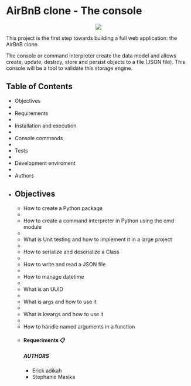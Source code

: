 # AirBnB clone - The console
<p align= "center">
<img src= https://s3.amazonaws.com/alx-intranet.hbtn.io/uploads/medias/2018/6/65f4a1dd9c51265f49d0.png?X-Amz-Algorithm=AWS4-HMAC-SHA256&X-Amz-Credential=AKIARDDGGGOUSBVO6H7D%2F20221026%2Fus-east-1%2Fs3%2Faws4_request&X-Amz-Date=20221026T123011Z&X-Amz-Expires=86400&X-Amz-SignedHeaders=host&X-Amz-Signature=07c2ba8525066a5f354d935b155e1015acf74be6fe53dfc6faedc1e124281562>
</p>


This project is the first step towards building a full web application: the AirBnB clone.

The console or command interpreter create the data model and allows create, update, destroy, store and persist objects to a file (JSON file). This console will be a tool to validate this storage engine.

<h2>Table of Contents</h2>
<ul>
<li>Objectives<li>
<li>Requirements<li>
<li>Installation and execution<li>
<li>Console commands<li>
<li>Tests<li>
<li>Development enviroment<li>
<li>Authors<li>

<h2>Objectives</h2>
<ul>
<li>How to create a Python package<li>
<li>How to create a command interpreter in Python using the cmd module<li>
<li>What is Unit testing and how to implement it in a large project<li>
<li>How to serialize and deserialize a Class<li>
<li>How to write and read a JSON file<li>
<li>How to manage datetime<li>
<li>What is an UUID<li>
<li>What is args and how to use it<li>
<li>What is kwargs and how to use it <li>
<li>How to handle named arguments in a function<li>

<h4>Requeriments 📋</h4>


<h5>AUTHORS</h5>
<ul>
<li>Erick adikah</li>
<li>Stephanie Masika</li>
